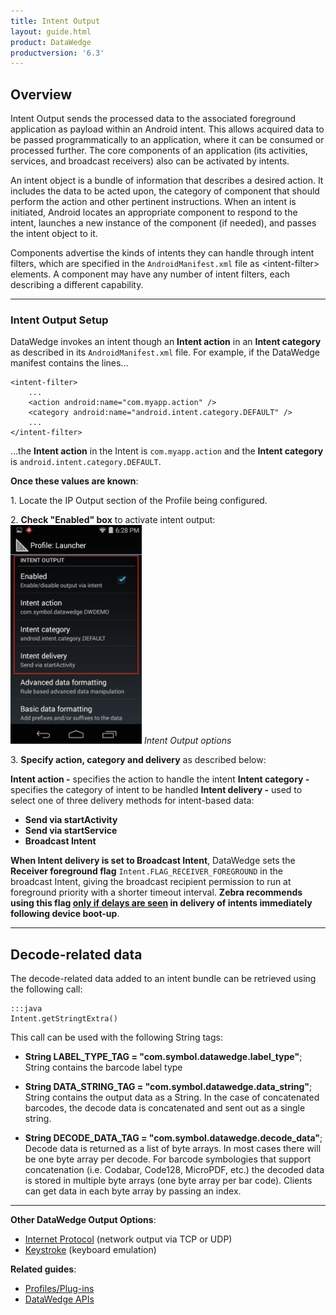 ```yaml
---
title: Intent Output
layout: guide.html
product: DataWedge
productversion: '6.3'
---
```


## Overview
Intent Output sends the processed data to the associated foreground application as payload within an Android intent. This allows acquired data to be passed programmatically to an application, where it can be consumed or processed further. The core components of an application (its activities, services, and broadcast receivers) also can be activated by intents. 

An intent object is a bundle of information that describes a desired action. It includes the data to be acted upon, the category of component that should perform the action and other pertinent instructions. When an intent is initiated, Android locates an appropriate component to respond to the intent, launches a new instance of the component (if needed), and passes the intent object to it.

Components advertise the kinds of intents they can handle through intent filters, which are specified in the `AndroidManifest.xml` file as &lt;intent-filter&gt; elements. A component may have any number of intent filters, each describing a different capability. 

-----

### Intent Output Setup
DataWedge invokes an intent though an **Intent action** in an **Intent category** as described in its `AndroidManifest.xml` file. For example, if the DataWedge manifest contains the lines...

    <intent-filter>
        ...
        <action android:name="com.myapp.action" />
		<category android:name="android.intent.category.DEFAULT" />
        ...
    </intent-filter>

...the **Intent action** in the Intent is `com.myapp.action` and the **Intent category** is `android.intent.category.DEFAULT`.

**Once these values are known**: 

&#49;. Locate the IP Output section of the Profile being configured.

&#50;. **Check "Enabled" box** to activate intent output:  
<img style="height:350px" src="../intent_output 2.png"/>
_Intent Output options_
<br>

&#51;. **Specify action, category and delivery** as described below: 

**Intent action -** specifies the action to handle the intent 
**Intent category -** specifies the category of intent to be handled 
**Intent delivery -** used to select one of three delivery methods for intent-based data:
* **Send via startActivity** 
* **Send via startService** 
* **Broadcast Intent** 

**When Intent delivery is set to Broadcast Intent**, DataWedge sets the **Receiver foreground flag** `Intent.FLAG_RECEIVER_FOREGROUND` in the broadcast Intent, giving the broadcast recipient permission to run at foreground priority with a shorter timeout interval. **Zebra recommends using this flag <u>only if delays are seen</u> in delivery of intents immediately following device boot-up**.

-----

## Decode-related data
The decode-related data added to an intent bundle can be retrieved using the following call: 

	:::java
	Intent.getStringtExtra()


This call can be used with the following String tags:

* **String LABEL_TYPE_TAG = "com.symbol.datawedge.label_type"**; String contains the barcode label type

* **String DATA_STRING_TAG = "com.symbol.datawedge.data_string"**; String contains the output data as a String. In the case of concatenated barcodes, the decode data is concatenated and sent out as a single string.

* **String DECODE_DATA_TAG = "com.symbol.datawedge.decode_data"**; Decode data is returned as a list of byte arrays. In most cases there will be one byte array per decode. For barcode symbologies that support concatenation (i.e. Codabar, Code128, MicroPDF, etc.) the decoded data is stored in multiple byte arrays (one byte array per bar code). Clients can get data in each byte array by passing an index.

-----

**Other DataWedge Output Options**:

* [Internet Protocol](../ip) (network output via TCP or UDP) 
* [Keystroke](../keystroke) (keyboard emulation)

**Related guides**:

* [Profiles/Plug-ins](../../profiles)
* [DataWedge APIs](../../api) 

